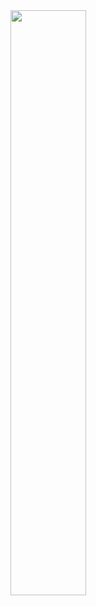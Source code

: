 <img src="https://github.com/nullpainter/sanchez/wiki/images/sample-images/day-night.jpg" width="49%"/>
